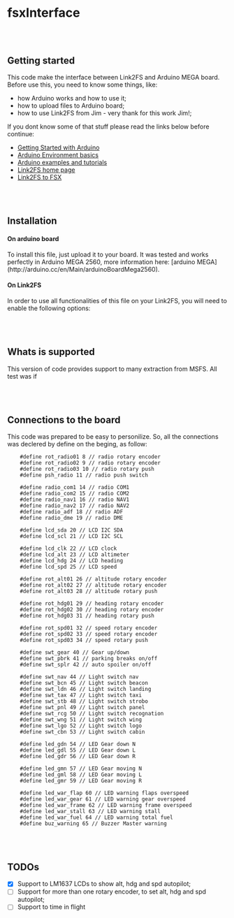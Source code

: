 fsxInterface
============


<br><br>
Getting started
------------

This code make the interface between Link2FS and Arduino MEGA board.
Before use this, you need to know some things, like:
- how Arduino works and how to use it;
- how to upload files to Arduino board;
- how to use Link2FS from Jim - very thank for this work Jim!;
	
If you dont know some of that stuff please read the links below before continue:
* [Getting Started with Arduino](http://arduino.cc/en/Guide/HomePage)
* [Arduino Environment basics](http://arduino.cc/en/Guide/Environment)
* [Arduino examples and tutorials](http://arduino.cc/en/Tutorial/HomePage)
* [Link2FS home page](http://www.jimspage.co.nz/intro.htm)
* [Link2FS to FSX](http://www.jimspage.co.nz/Link2fs_Multi.htm)

<br><br>
Installation
------------

<h4>On arduino board</h4>
To install this file, just upload it to your board.
It was tested and works perfectly in Arduino MEGA 2560, 
more information here: [arduino MEGA] (http://arduino.cc/en/Main/arduinoBoardMega2560).<br>

<h4>On Link2FS</h4>
In order to use all functionalities of this file on your Link2FS, you will need to enable the following options:

<br><br>
Whats is supported
------------

This version of code provides support to many extraction from MSFS.
All test was if 

<br><br>
Connections to the board
------------

This code was prepared to be easy to personilize. So, all the connections
was declered by define on the beging, as follow:

```
	#define rot_radio01 8 // radio rotary encoder
	#define rot_radio02 9 // radio rotary encoder
	#define rot_radio03 10 // radio rotary push
	#define psh_radio 11 // radio push switch

	#define radio_com1 14 // radio COM1
	#define radio_com2 15 // radio COM2
	#define radio_nav1 16 // radio NAV1
	#define radio_nav2 17 // radio NAV2
	#define radio_adf 18 // radio ADF
	#define radio_dme 19 // radio DME

	#define lcd_sda 20 // LCD I2C SDA
	#define lcd_scl 21 // LCD I2C SCL

	#define lcd_clk 22 // LCD clock
	#define lcd_alt 23 // LCD altimeter
	#define lcd_hdg 24 // LCD heading
	#define lcd_spd 25 // LCD speed

	#define rot_alt01 26 // altitude rotary encoder
	#define rot_alt02 27 // altitude rotary encoder
	#define rot_alt03 28 // altitude rotary push

	#define rot_hdg01 29 // heading rotary encoder
	#define rot_hdg02 30 // heading rotary encoder
	#define rot_hdg03 31 // heading rotary push

	#define rot_spd01 32 // speed rotary encoder
	#define rot_spd02 33 // speed rotary encoder
	#define rot_spd03 34 // speed rotary push

	#define swt_gear 40 // Gear up/down
	#define swt_pbrk 41 // parking breaks on/off
	#define swt_splr 42 // auto spoiler on/off

	#define swt_nav 44 // Light switch nav
	#define swt_bcn 45 // Light switch beacon
	#define swt_ldn 46 // Light switch landing
	#define swt_tax 47 // Light switch taxi
	#define swt_stb 48 // Light switch strobo
	#define swt_pnl 49 // Light switch panel
	#define swt_rcg 50 // Light switch recognation
	#define swt_wng 51 // Light switch wing
	#define swt_lgo 52 // Light switch logo
	#define swt_cbn 53 // Light switch cabin

	#define led_gdn 54 // LED Gear down N
	#define led_gdl 55 // LED Gear down L
	#define led_gdr 56 // LED Gear down R

	#define led_gmn 57 // LED Gear moving N
	#define led_gml 58 // LED Gear moving L
	#define led_gmr 59 // LED Gear moving R

	#define led_war_flap 60 // LED warning flaps overspeed
	#define led_war_gear 61 // LED warning gear overspeed
	#define led_war_frame 62 // LED warning frame overspeed
	#define led_war_stall 63 // LED warning stall 
	#define led_war_fuel 64 // LED warning total fuel
	#define buz_warning 65 // Buzzer Master warning
```
<br><br>
TODOs
------------

 - [x] Support to LM1637 LCDs to show alt, hdg and spd autopilot;
 - [ ] Support for more than one rotary encoder, to set alt, hdg and spd autopilot;
 - [ ] Support to time in flight

